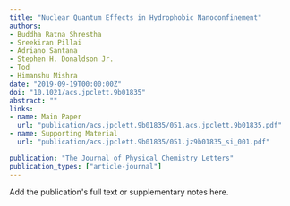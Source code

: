 ```yaml
---
title: "Nuclear Quantum Effects in Hydrophobic Nanoconfinement"
authors:
- Buddha Ratna Shrestha
- Sreekiran Pillai
- Adriano Santana
- Stephen H. Donaldson Jr.
- Tod
- Himanshu Mishra
date: "2019-09-19T00:00:00Z"
doi: "10.1021/acs.jpclett.9b01835"
abstract: ""
links:
- name: Main Paper
  url: "publication/acs.jpclett.9b01835/051.acs.jpclett.9b01835.pdf" 
- name: Supporting Material
  url: "publication/acs.jpclett.9b01835/051.jz9b01835_si_001.pdf" 

publication: "The Journal of Physical Chemistry Letters"
publication_types: ["article-journal"]
---
```


Add the publication's full text or supplementary notes here.
